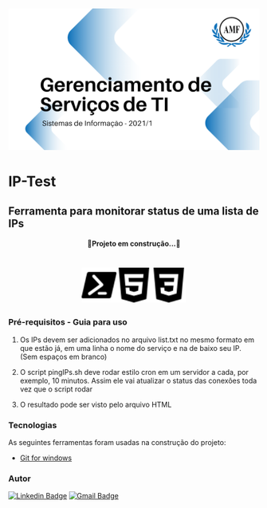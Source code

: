 <h1 align="center">
<img alt="Logo do repositório incluindo o nome da disciplina, logo da AMF e o semestre
2021/1 " src="media/capaGit.png" width="650px">
</h1>

# IP-Test

## Ferramenta para monitorar status de uma lista de IPs

<h4 align="center">🚧Projeto em construção...🚧</h4>
<h1 align="center">
<img alt="Logo do repositório incluindo o nome da disciplina, logo da AMF e o semestre
2021/1 " src="media/powershell.svg" width="70px"><img alt="Logo do repositório incluindo o nome da disciplina, logo da AMF e o semestre
2021/1 " src="media/html5.svg" width="70px"><img alt="Logo do repositório incluindo o nome da disciplina, logo da AMF e o semestre
2021/1 " src="media/css3.svg" width="70px">
</h1>

### Pré-requisitos - Guia para uso

1. Os IPs devem ser adicionados no arquivo list.txt no mesmo formato em que estão já, em uma linha o nome do serviço e na de baixo seu IP. (Sem espaços em branco)

2. O script pingIPs.sh deve rodar estilo cron em um servidor a cada, por exemplo, 10 minutos. Assim ele vai atualizar o status das conexões toda vez que o script rodar

3. O resultado pode ser visto pelo arquivo HTML

### Tecnologias
As seguintes ferramentas foram usadas na construção do projeto:
- [Git for windows](https://git-scm.com/downloads/)

### Autor


[![Linkedin Badge](https://img.shields.io/badge/-Carlos-blue?style=flat-square&logo=Linkedin&logoColor=white&link=https://www.linkedin.com/in/carlos-schumacher/)](https://www.linkedin.com/in/carlos-schumacher/) 
[![Gmail Badge](https://img.shields.io/badge/-carlosdu.carloseduardo@gmail.com-c14438?style=flat-square&logo=Gmail&logoColor=white&link=mailto:carlosdu.carloseduardo@gmail.com)](mailto:carlosdu.carloseduardo@gmail.com)
